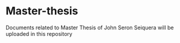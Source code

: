 # Master-thesis
Documents related to Master Thesis of John Seron Seiquera will be uploaded in this repository
